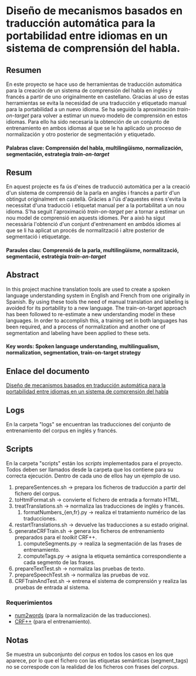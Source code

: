 # Diseño de mecanismos basados en traducción automática para la portabilidad entre idiomas en un sistema de comprensión del habla.


## Resumen

En este proyecto se hace uso de herramientas de traducción automática para la creación de un sistema de comprensión del habla en inglés y francés a partir de uno originalmente en castellano. Gracias al uso de estas herramientas se evita la necesidad de una traducción y etiquetado manual para la portabilidad a un nuevo idioma. Se ha seguido la aproximación *train-on-target* para volver a estimar un nuevo modelo de comprensión en estos idiomas. Para ello ha sido necesaria la obtención de un conjunto de entrenamiento en ambos idiomas al que se le ha aplicado un proceso de normalización y otro posterior de segmentación y etiquetado.

#### Palabras clave: Comprensión del habla, multilingüismo, normalización, segmentación, estrategia *train-on-target*

## Resum

En aquest projecte es fa ús d'eines de traducció automàtica per a la creació d'un sistema de comprensió de la parla en anglès i francès a partir d'un obtingut originalment en castellà. Gràcies a l'ús d'aquestes eines s'evita la necessitat d'una traducció i etiquetat manual per a la portabilitat a un nou idioma. S'ha seguit l'aproximació *train-on-target* per a tornar a estimar un nou model de comprensió en aquests idiomes. Per a això ha sigut necessària l'obtenció d'un conjunt d'entrenament en ambdós idiomes al que se li ha aplicat un procés de normalització i altre posterior de segmentació i etiquetatge.

#### Paraules clau: Comprensió de la parla, multilingüisme, normalització, segmentació, estratègia *train-on-target*

## Abstract

In this project machine translation tools are used to create a spoken language understanding system in English and French from one originally in Spanish. By using these tools the need of manual translation and labeling is avoided for its portability to a new language. The train-on-target approach has been followed to re-estimate a new understanding model in these languages. In order to accomplish this, a training set in both languages has been required, and a process of normalization and another one of segmentation and labeling have been applied to these sets.

#### Key words: Spoken language understanding, multilingualism, normalization, segmentation, train-on-target strategy

## Enlace del documento

[Diseño de mecanismos basados en traducción automática para la portabilidad entre idiomas en un sistema de comprensión del habla](http://riunet.upv.es)

## Logs

En la carpeta "logs" se encuentran las traducciones del conjunto de entrenamiento del corpus en inglés y francés.

## Scripts

En la carpeta "scripts" están los *scripts* implementados para el proyecto. Todos deben ser llamados desde la carpeta que los contiene para su correcta ejecución. Dentro de cada uno de ellos hay un ejemplo de uso.

1. prepareSentences.sh -> prepara los ficheros de traducción a partir del fichero del corpus.
2. toHtmlFormat.sh -> convierte el fichero de entrada a formato HTML.
3. treatTranslations.sh -> normaliza las traducciones de inglés y francés.
    1. formatNumbers_{en,fr}.py -> realiza el tratamiento numérico de las traducciones.
4. restartTranslations.sh -> devuelve las traducciones a su estado original.
5. generateCRFTrain.sh -> genera los ficheros de entrenamiento preparados para el *toolkit* CRF++.
    1. computeSegments.py -> realiza la segmentación de las frases de entrenamiento.
    2. computeTags.py -> asigna la etiqueta semántica correspondiente a cada segmento de las frases.
6. prepareTextTest.sh -> normaliza las pruebas de texto.
7. prepareSpeechTest.sh -> normaliza las pruebas de voz.
8. CRFTrainAndTest.sh -> entrena el sistema de comprensión y realiza las pruebas de entrada al sistema.

### Requerimientos

- [num2words](https://pypi.python.org/pypi/num2words) (para la normalización de las traducciones).
- [CRF++](https://taku910.github.io/crfpp/) (para el entrenamiento).

## Notas
Se muestra un subconjunto del *corpus* en todos los casos en los que aparece, por lo que el fichero con las etiquetas semánticas (segment_tags) no se correspode con la realidad de los ficheros con frases del *corpus*.